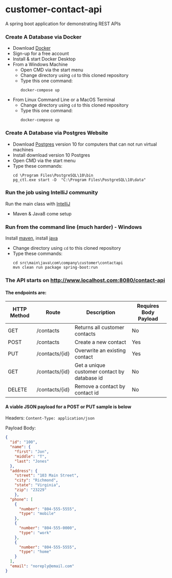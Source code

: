 # customer-contact-api
A spring boot application for demonstrating REST APIs

### Create A Database via Docker
 - Download [Docker](https://www.docker.com/products/docker-desktop)
 - Sign-up for a free account
 - Install & start Docker Desktop
 - From a Windows Machine
    - Open CMD via the start menu
    - Change directory using `cd` to this cloned repository 
    - Type this one command: 
        ```
        docker-compose up
      ```
  - From Linux Command Line or a MacOS Terminal
    - Change directory using `cd` to this cloned repository 
     - Type this one command: 
        ```
        docker-compose up
       ```
 
### Create A Database via Postgres Website
 - Download [Postgres](https://www.postgresql.org/download) version 10 for computers that can not run virtual machines
 - Install download version 10 Postgres
 - Open CMD via the start menu
 - Type these commands:
    ```
    cd \Program Files\PostgreSQL\10\bin
    pg_ctl.exe start -D  "C:\Program Files\PostgreSQL\10\data"
   ```

### Run the job using IntelliJ community
Run the main class with [IntelliJ](https://www.jetbrains.com/idea/download/)
 - Maven & Java8 come setup

### Run from the command line (much harder) - Windows
Install [maven](https://howtodoinjava.com/maven/how-to-install-maven-on-windows/), 
install [java](https://java.com/en/download/help/download_options.xml)
 - Change directory using `cd` to this cloned repository 
 - Type these commands: 
    ```
    cd src\main\java\com\company\customer\contactapi
    mvn clean run package spring-boot:run
    ```
 
### The API starts on http://www.localhost.com:8080/contact-api

#### The endpoints are:

HTTP Method | Route | Description | Requires Body Payload
------------|-------|-------------|----------------------
GET | /contacts | Returns all customer contacts| No
POST | /contacts | Create a new contact | Yes
PUT | /contacts/{id} | Overwrite an existing contact | Yes
GET |/contacts/{id} | Get a unique customer contact by database id | No
DELETE | /contacts/{id} | Remove a contact by contact id | No

#### A viable JSON payload for a POST or PUT sample is below
Headers: 
    ```
    Content-Type: application/json
    ```

Payload Body: 
```json
{
  "id": "100",
  "name": {
    "first": "Jon",
    "middle": "T",
    "last": "Jones"
  },
  "address": {
    "street": "103 Main Street",
    "city": "Richmond",
    "state": "Virginia",
    "zip": "23229"
    },
  "phone": [
    {
      "number": "804-555-5555",
      "type": "mobile"
    }, 
    {
      "number": "804-555-0000",
      "type": "work"
    }, 
    {
      "number": "804-555-5555",
      "type": "home"
    }
  ],
  "email": "noreply@email.com"
}
```
